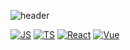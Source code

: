 ![header](https://capsule-render.vercel.app/api?type=Slice&color=auto&height=300&section=header&text=JuhyoungRyu&fontSize=90&reversal=false&)

[![JS](https://img.shields.io/badge/JavaScript-F7DF1E?style=flat-square&logo=JavaScript&logoColor=black)](github.com/Joowon0220/TODO-List)
[![TS](https://img.shields.io/badge/TypeScript-3178C6?style=flat-square&logo=TypeScript&logoColor=white)](github.com/Joowon0220/TODO-List)
[![React](https://img.shields.io/badge/React-61DAFB?style=flat-square&logo=react&logoColor=black)](github.com/Joowon0220/TODO-Lis)
[![Vue](https://img.shields.io/badge/Vue-4FC08D?style=flat-square&logo=Vue.js&logoColor=black)](github.com/Joowon0220/TODO-Lis)

